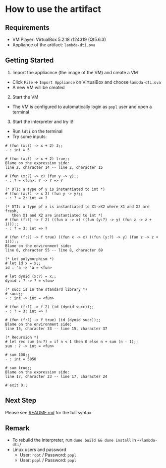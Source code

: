 # How to use the artifact
## Requirements
- VM Player: VirtualBox 5.2.18 r124319 (Qt5.6.3)
- Appliance of the artifact: `lambda-dti.ova`

## Getting Started
1. Import the appliacnce (the image of the VM) and create a VM
- Click `File` -> `Import Appliance` on VirtualBox and choose `lambda-dti.ova`
- A new VM will be created

2. Start the VM
- The VM is configured to automatically login as `popl` user and open a terminal

3. Start the interpreter and try it!
- Run `ldti` on the terminal
- Try some inputs:
```
# (fun (x:?) -> x + 2) 3;;
- : int = 5

# (fun (x:?) -> x + 2) true;;
Blame on the expression side:
line 2, character 14 -- line 2, character 15

# (fun (x:?) -> x) (fun y -> y);;
- : ? = <fun>: ? -> ? => ?

(* DTI: a type of y is instantiated to int *)
# (fun (x:?) -> x 2) (fun y -> y);;
- : ? = 2: int => ?

(* DTI: a type of x is instantiated to X1->X2 where X1 and X2 are fresh,
   then X1 and X2 are instantiated to int *)
# (fun (f:?) -> f 2) ((fun x -> x) ((fun (y:?) -> y) (fun z -> z + 1)));;
- : ? = 3: int => ?

# (fun (f:?) -> f true) ((fun x -> x) ((fun (y:?) -> y) (fun z -> z + 1)));;
Blame on the environment side:
line 8, character 55 -- line 8, character 69

(* Let polymorphism *)
# let id x = x;;
id : 'a -> 'a = <fun>

# let dynid (x:?) = x;;
dynid : ? -> ? = <fun>

(* succ is in the standard library *)
# succ;;
- : int -> int = <fun>

# (fun (f:?) -> f 2) (id (dynid succ));;
- : ? = 3: int => ?

# (fun (f:?) -> f true) (id (dynid succ));;
Blame on the environment side:
line 15, character 33 -- line 15, character 37

(* Recursion *)
# let rec sum (n:?) = if n < 1 then 0 else n + sum (n - 1);;
sum : ? -> int = <fun>

# sum 100;;
- : int = 5050

# sum true;;
Blame on the expression side:
line 17, character 23 -- line 17, character 24

# exit 0;;
```

## Next Step
Please see [README.md](README.md) for the full syntax.

## Remark
- To rebuild the interpreter, run `dune build && dune install` in `~/lambda-dti/`
- Linux users and password
  - User: `root` / Password: `popl`
  - User: `popl` / Password: `popl`
